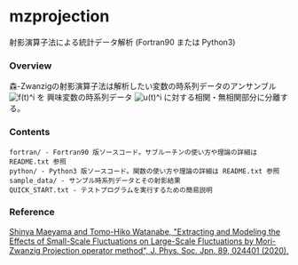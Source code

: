   mzprojection
=================

射影演算子法による統計データ解析 (Fortran90 または Python3)


### Overview ###

森-Zwanzigの射影演算子法は解析したい変数の時系列データのアンサンブル <img src="https://latex.codecogs.com/gif.latex?f(t)^i" alt="f(t)^i" /> を
興味変数の時系列データ <img src="https://latex.codecogs.com/gif.latex?u(t)^i" alt="u(t)^i" /> に対する相関・無相関部分に分離する。


### Contents ###

    fortran/ - Fortran90 版ソースコード。サブルーチンの使い方や理論の詳細は README.txt 参照  
    python/ - Python3 版ソースコード。関数の使い方や理論の詳細は README.txt 参照  
    sample_data/ - サンプル時系列データとその射影結果  
    QUICK_START.txt - テストプログラムを実行するための簡易説明  

### Reference ###

[Shinya Maeyama and Tomo-Hiko Watanabe, "Extracting and Modeling the Effects of Small-Scale Fluctuations on Large-Scale Fluctuations by Mori-Zwanzig Projection operator method", J. Phys. Soc. Jpn. 89, 024401 (2020).](https://doi.org/10.7566/JPSJ.89.024401)

